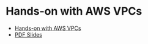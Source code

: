 # Hands-on with AWS VPCs

- [Hands-on with AWS VPCs](https://learning.oreilly.com/live-events/hands-on-with-aws-vpcs/0636920078212/)
- [PDF Slides](https://on24static.akamaized.net/event/39/87/15/2/rt/1/documents/resourceList1674571005587/awsvpcs126231674571005132.pdf)
